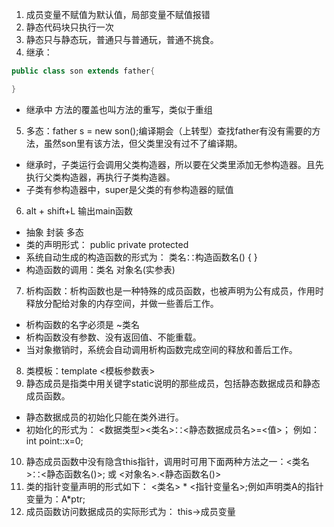 1. 成员变量不赋值为默认值，局部变量不赋值报错
2. 静态代码块只执行一次
3. 静态只与静态玩，普通只与普通玩，普通不挑食。
4. 继承：
```java
public class son extends father{

}
```
- 继承中 方法的覆盖也叫方法的重写，类似于重组
5. 多态：father s = new son();编译期会（上转型）查找father有没有需要的方法，虽然son里有该方法，但父类里没有过不了编译期。

- 继承时，子类运行会调用父类构造器，所以要在父类里添加无参构造器。且先执行父类构造器，再执行子类构造器。
- 子类有参构造器中，super是父类的有参构造器的赋值
6. alt + shift+L  输出main函数

- 抽象 封装 多态  
- 类的声明形式： public  private protected
- 系统自动生成的构造函数的形式为：
类名∷构造函数名()
{     }
- 构造函数的调用：类名 对象名(实参表) 
7. 析构函数：析构函数也是一种特殊的成员函数，也被声明为公有成员，作用时释放分配给对象的内存空间，并做一些善后工作。
- 析构函数的名字必须是  ~类名
- 析构函数没有参数、没有返回值、不能重载。
- 当对象撤销时，系统会自动调用析构函数完成空间的释放和善后工作。
8. 类模板：template  <模板参数表> 
9. 静态成员是指类中用关键字static说明的那些成员，包括静态数据成员和静态成员函数。
- 静态数据成员的初始化只能在类外进行。
- 初始化的形式为：
<数据类型><类名>∷<静态数据成员名>=<值>；
例如：int point::x=0; 
10. 静态成员函数中没有隐含this指针，调用时可用下面两种方法之一：<类名>∷<静态函数名()>;  或  <对象名>.<静态函数名()>
11.  类的指针变量声明的形式如下：
    <类名> * <指针变量名>;例如声明类A的指针变量为：A*ptr;
12. 成员函数访问数据成员的实际形式为：
    this->成员变量
